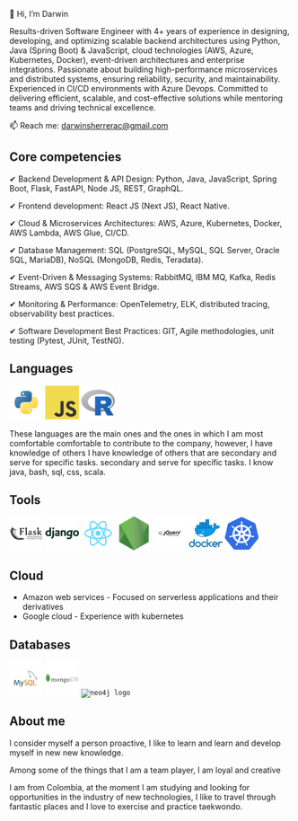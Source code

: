 
👋 Hi, I’m Darwin

Results-driven Software Engineer with 4+ years of experience in designing,
developing, and optimizing scalable backend architectures using Python, Java
(Spring Boot) & JavaScript, cloud technologies (AWS, Azure, Kubernetes, Docker),
event-driven architectures and enterprise integrations. Passionate about building
high-performance microservices and distributed systems, ensuring reliability,
security, and maintainability. Experienced in CI/CD environments with Azure
Devops. Committed to delivering efficient, scalable, and cost-effective solutions
while mentoring teams and driving technical excellence.

📫 Reach me: [darwinsherrerac@gmail.com](darwinsherrerac@gmail.com)

## Core competencies
✔ Backend Development & API Design: 
Python, Java, JavaScript, Spring Boot, Flask, FastAPI, Node JS, REST, GraphQL.



✔ Frontend development: 
React JS (Next JS), React Native.


✔ Cloud & Microservices Architectures: 
AWS, Azure, Kubernetes, Docker, AWS Lambda, AWS Glue, CI/CD.


✔ Database Management: 
SQL (PostgreSQL, MySQL, SQL Server, Oracle SQL, MariaDB), NoSQL (MongoDB, Redis, Teradata).


✔ Event-Driven & Messaging Systems: 
RabbitMQ, IBM MQ, Kafka, Redis Streams, AWS SQS & AWS Event Bridge.


✔ Monitoring & Performance:
OpenTelemetry, ELK, distributed tracing, observability best practices.


✔ Software Development Best Practices: 
GIT, Agile methodologies, unit testing (Pytest, JUnit, TestNG).


## Languages

<code><img src="https://raw.githubusercontent.com/github/explore/80688e429a7d4ef2fca1e82350fe8e3517d3494d/topics/python/python.png" width="60" alt="python lang logo" /></code>
<code><img src="https://raw.githubusercontent.com/github/explore/80688e429a7d4ef2fca1e82350fe8e3517d3494d/topics/javascript/javascript.png" width="60" alt="javascript lang logo" /></code>
<code><img src="https://raw.githubusercontent.com/github/explore/80688e429a7d4ef2fca1e82350fe8e3517d3494d/topics/r/r.png" width="60" alt="python lang logo" /></code>

These languages are the main ones and the ones in which I am most
comfortable comfortable to contribute to the company, however, I have
knowledge of others I have knowledge of others that are secondary and
serve for specific tasks. secondary and serve for specific tasks. I know
java, bash, sql, css, scala.

## Tools

<code><img src="https://raw.githubusercontent.com/github/explore/80688e429a7d4ef2fca1e82350fe8e3517d3494d/topics/flask/flask.png" width="60" alt="flask logo" /></code>
<code><img src="https://raw.githubusercontent.com/github/explore/80688e429a7d4ef2fca1e82350fe8e3517d3494d/topics/django/django.png" width="60" alt="django logo" /></code>
<code><img src="https://raw.githubusercontent.com/github/explore/80688e429a7d4ef2fca1e82350fe8e3517d3494d/topics/react/react.png" width="60" alt="react logo" /></code>
<code><img src="https://raw.githubusercontent.com/github/explore/80688e429a7d4ef2fca1e82350fe8e3517d3494d/topics/nodejs/nodejs.png" width="60" alt="nodejs logo" /></code>
<code><img src="https://raw.githubusercontent.com/github/explore/80688e429a7d4ef2fca1e82350fe8e3517d3494d/topics/jquery/jquery.png" width="60" alt="jquery logo" /></code>
<code><img src="https://raw.githubusercontent.com/github/explore/80688e429a7d4ef2fca1e82350fe8e3517d3494d/topics/docker/docker.png" width="60" alt="docker logo" /></code>
<code><img src="https://raw.githubusercontent.com/github/explore/80688e429a7d4ef2fca1e82350fe8e3517d3494d/topics/kubernetes/kubernetes.png" width="60" alt="kubernetes logo" /></code>

## Cloud

-   Amazon web services - Focused on serverless applications and their
    derivatives
-   Google cloud - Experience with kubernetes

## Databases

<code><img src="https://raw.githubusercontent.com/github/explore/80688e429a7d4ef2fca1e82350fe8e3517d3494d/topics/mysql/mysql.png" width="60" alt="mysql logo" /></code>
<code><img src="https://raw.githubusercontent.com/github/explore/80688e429a7d4ef2fca1e82350fe8e3517d3494d/topics/mongodb/mongodb.png" width="60" alt="mongodb logo" /></code>
<code><img src="https://dist.neo4j.com/wp-content/uploads/20210423072428/neo4j-logo-2020-1.svg" width="60" alt="neo4j logo" /></code>

## About me

I consider myself a person proactive, I like to learn and learn and
develop myself in new new knowledge.

Among some of the things that I am a team player, I am loyal and
creative

I am from Colombia, at the moment I am studying and looking for
opportunities in the industry of new technologies, I like to travel
through fantastic places and I love to exercise and practice taekwondo.
